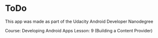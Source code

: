# ToDo
This app was made as part of the Udacity Android Developer Nanodegree

Course: Developing Android Apps
Lesson: 9 (Building a Content Provider)
